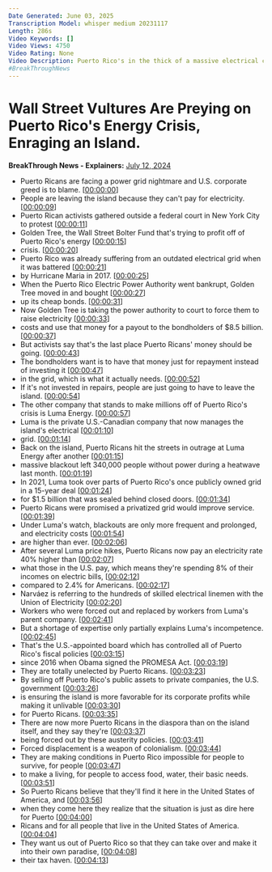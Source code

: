 ```yaml
---
Date Generated: June 03, 2025
Transcription Model: whisper medium 20231117
Length: 286s
Video Keywords: []
Video Views: 4750
Video Rating: None
Video Description: Puerto Rico's in the thick of a massive electrical crisis with constant blackouts that are crippling the island. But it's not a natural disaster. It's Wall Street vultures and US colonial control. BT reports from San Juan and NYC.
#BreakThroughNews
---
```


# Wall Street Vultures Are Preying on Puerto Rico's Energy Crisis, Enraging an Island.
**BreakThrough News - Explainers:** [July 12, 2024](https://www.youtube.com/watch?v=0OxQ1MkQ81s)
*  Puerto Ricans are facing a power grid nightmare and U.S. corporate greed is to blame. [[00:00:00](https://www.youtube.com/watch?v=0OxQ1MkQ81s&t=0.0s)]
*  People are leaving the island because they can't pay for electricity. [[00:00:09](https://www.youtube.com/watch?v=0OxQ1MkQ81s&t=9.120000000000001s)]
*  Puerto Rican activists gathered outside a federal court in New York City to protest [[00:00:11](https://www.youtube.com/watch?v=0OxQ1MkQ81s&t=11.76s)]
*  Golden Tree, the Wall Street Bolter Fund that's trying to profit off of Puerto Rico's energy [[00:00:15](https://www.youtube.com/watch?v=0OxQ1MkQ81s&t=15.56s)]
*  crisis. [[00:00:20](https://www.youtube.com/watch?v=0OxQ1MkQ81s&t=20.2s)]
*  Puerto Rico was already suffering from an outdated electrical grid when it was battered [[00:00:21](https://www.youtube.com/watch?v=0OxQ1MkQ81s&t=21.2s)]
*  by Hurricane Maria in 2017. [[00:00:25](https://www.youtube.com/watch?v=0OxQ1MkQ81s&t=25.2s)]
*  When the Puerto Rico Electric Power Authority went bankrupt, Golden Tree moved in and bought [[00:00:27](https://www.youtube.com/watch?v=0OxQ1MkQ81s&t=27.8s)]
*  up its cheap bonds. [[00:00:31](https://www.youtube.com/watch?v=0OxQ1MkQ81s&t=31.84s)]
*  Now Golden Tree is taking the power authority to court to force them to raise electricity [[00:00:33](https://www.youtube.com/watch?v=0OxQ1MkQ81s&t=33.04s)]
*  costs and use that money for a payout to the bondholders of $8.5 billion. [[00:00:37](https://www.youtube.com/watch?v=0OxQ1MkQ81s&t=37.24s)]
*  But activists say that's the last place Puerto Ricans' money should be going. [[00:00:43](https://www.youtube.com/watch?v=0OxQ1MkQ81s&t=43.4s)]
*  The bondholders want is to have that money just for repayment instead of investing it [[00:00:47](https://www.youtube.com/watch?v=0OxQ1MkQ81s&t=47.480000000000004s)]
*  in the grid, which is what it actually needs. [[00:00:52](https://www.youtube.com/watch?v=0OxQ1MkQ81s&t=52.22s)]
*  If it's not invested in repairs, people are just going to have to leave the island. [[00:00:54](https://www.youtube.com/watch?v=0OxQ1MkQ81s&t=54.040000000000006s)]
*  The other company that stands to make millions off of Puerto Rico's crisis is Luma Energy. [[00:00:57](https://www.youtube.com/watch?v=0OxQ1MkQ81s&t=57.28s)]
*  Luma is the private U.S.-Canadian company that now manages the island's electrical [[00:01:10](https://www.youtube.com/watch?v=0OxQ1MkQ81s&t=70.48s)]
*  grid. [[00:01:14](https://www.youtube.com/watch?v=0OxQ1MkQ81s&t=74.68s)]
*  Back on the island, Puerto Ricans hit the streets in outrage at Luma Energy after another [[00:01:15](https://www.youtube.com/watch?v=0OxQ1MkQ81s&t=75.68s)]
*  massive blackout left 340,000 people without power during a heatwave last month. [[00:01:19](https://www.youtube.com/watch?v=0OxQ1MkQ81s&t=79.52000000000001s)]
*  In 2021, Luma took over parts of Puerto Rico's once publicly owned grid in a 15-year deal [[00:01:24](https://www.youtube.com/watch?v=0OxQ1MkQ81s&t=84.92s)]
*  for $1.5 billion that was sealed behind closed doors. [[00:01:34](https://www.youtube.com/watch?v=0OxQ1MkQ81s&t=94.88s)]
*  Puerto Ricans were promised a privatized grid would improve service. [[00:01:39](https://www.youtube.com/watch?v=0OxQ1MkQ81s&t=99.56s)]
*  Under Luma's watch, blackouts are only more frequent and prolonged, and electricity costs [[00:01:54](https://www.youtube.com/watch?v=0OxQ1MkQ81s&t=114.92s)]
*  are higher than ever. [[00:02:06](https://www.youtube.com/watch?v=0OxQ1MkQ81s&t=126.56s)]
*  After several Luma price hikes, Puerto Ricans now pay an electricity rate 40% higher than [[00:02:07](https://www.youtube.com/watch?v=0OxQ1MkQ81s&t=127.92s)]
*  what those in the U.S. pay, which means they're spending 8% of their incomes on electric bills, [[00:02:12](https://www.youtube.com/watch?v=0OxQ1MkQ81s&t=132.52s)]
*  compared to 2.4% for Americans. [[00:02:17](https://www.youtube.com/watch?v=0OxQ1MkQ81s&t=137.44s)]
*  Narváez is referring to the hundreds of skilled electrical linemen with the Union of Electricity [[00:02:20](https://www.youtube.com/watch?v=0OxQ1MkQ81s&t=140.12s)]
*  Workers who were forced out and replaced by workers from Luma's parent company. [[00:02:41](https://www.youtube.com/watch?v=0OxQ1MkQ81s&t=161.56s)]
*  But a shortage of expertise only partially explains Luma's incompetence. [[00:02:45](https://www.youtube.com/watch?v=0OxQ1MkQ81s&t=165.84s)]
*  That's the U.S.-appointed board which has controlled all of Puerto Rico's fiscal policies [[00:03:15](https://www.youtube.com/watch?v=0OxQ1MkQ81s&t=195.84s)]
*  since 2016 when Obama signed the PROMESA Act. [[00:03:19](https://www.youtube.com/watch?v=0OxQ1MkQ81s&t=199.96s)]
*  They are totally unelected by Puerto Ricans. [[00:03:23](https://www.youtube.com/watch?v=0OxQ1MkQ81s&t=203.76s)]
*  By selling off Puerto Rico's public assets to private companies, the U.S. government [[00:03:26](https://www.youtube.com/watch?v=0OxQ1MkQ81s&t=206.8s)]
*  is ensuring the island is more favorable for its corporate profits while making it unlivable [[00:03:30](https://www.youtube.com/watch?v=0OxQ1MkQ81s&t=210.96s)]
*  for Puerto Ricans. [[00:03:35](https://www.youtube.com/watch?v=0OxQ1MkQ81s&t=215.98000000000002s)]
*  There are now more Puerto Ricans in the diaspora than on the island itself, and they say they're [[00:03:37](https://www.youtube.com/watch?v=0OxQ1MkQ81s&t=217.12s)]
*  being forced out by these austerity policies. [[00:03:41](https://www.youtube.com/watch?v=0OxQ1MkQ81s&t=221.64000000000001s)]
*  Forced displacement is a weapon of colonialism. [[00:03:44](https://www.youtube.com/watch?v=0OxQ1MkQ81s&t=224.48s)]
*  They are making conditions in Puerto Rico impossible for people to survive, for people [[00:03:47](https://www.youtube.com/watch?v=0OxQ1MkQ81s&t=227.48s)]
*  to make a living, for people to access food, water, their basic needs. [[00:03:51](https://www.youtube.com/watch?v=0OxQ1MkQ81s&t=231.68s)]
*  So Puerto Ricans believe that they'll find it here in the United States of America, and [[00:03:56](https://www.youtube.com/watch?v=0OxQ1MkQ81s&t=236.0s)]
*  when they come here they realize that the situation is just as dire here for Puerto [[00:04:00](https://www.youtube.com/watch?v=0OxQ1MkQ81s&t=240.68s)]
*  Ricans and for all people that live in the United States of America. [[00:04:04](https://www.youtube.com/watch?v=0OxQ1MkQ81s&t=244.76s)]
*  They want us out of Puerto Rico so that they can take over and make it into their own paradise, [[00:04:08](https://www.youtube.com/watch?v=0OxQ1MkQ81s&t=248.35999999999999s)]
*  their tax haven. [[00:04:13](https://www.youtube.com/watch?v=0OxQ1MkQ81s&t=253.84s)]
